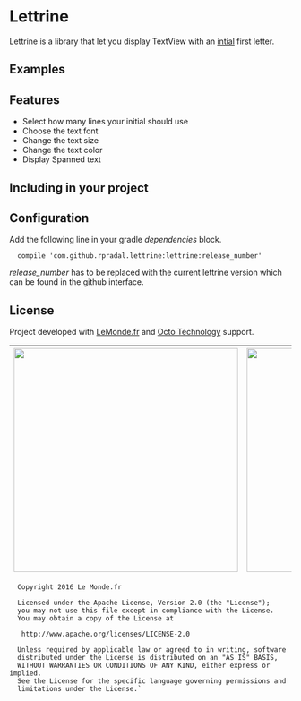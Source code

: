 # Lettrine

Lettrine is a library that let you display TextView with an [intial](https://en.wikipedia.org/wiki/Initial) first letter. 

## Examples

## Features

* Select how many lines your initial should use
* Choose the text font
* Change the text size
* Change the text color
* Display Spanned text

## Including in your project

## Configuration

Add the following line in your gradle _dependencies_ block.

      compile 'com.github.rpradal.lettrine:lettrine:release_number'

 _release_number_ has to be replaced with the current lettrine version which can be found in the github interface.

## License

Project developed with [LeMonde.fr](http://www.lemonde.fr/) and [Octo Technology](http://www.octo.com) support.

  
 
| <img style="float: center;" src="https://upload.wikimedia.org/wikipedia/commons/thumb/2/22/Lemonde_fr_2005_logo.svg/800px-Lemonde_fr_2005_logo.svg.png" width="400">  | <img style="float: right;" src="http://directory.facci.com.au/image/company_logo/full_2495.png" width="400">  |
|-------:|:------:|




      Copyright 2016 Le Monde.fr 

      Licensed under the Apache License, Version 2.0 (the "License");
      you may not use this file except in compliance with the License.
      You may obtain a copy of the License at

       http://www.apache.org/licenses/LICENSE-2.0

      Unless required by applicable law or agreed to in writing, software
      distributed under the License is distributed on an "AS IS" BASIS,
      WITHOUT WARRANTIES OR CONDITIONS OF ANY KIND, either express or implied.
      See the License for the specific language governing permissions and
      limitations under the License.`
